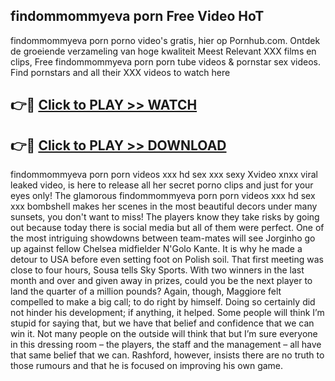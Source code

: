 ## findommommyeva porn Free Video HoT 

findommommyeva porn porno video's gratis, hier op Pornhub.com. Ontdek de groeiende verzameling van hoge kwaliteit Meest Relevant XXX films en clips,
Free findommommyeva porn porn tube videos & pornstar sex videos. Find pornstars and all their XXX videos to watch here


## 👉🔴 [Click to PLAY >> WATCH](http://us.freeplayer.one?title=findommommyeva_porn&ref=16D)

## 👉🔴 [Click to PLAY >> DOWNLOAD](http://us.freeplayer.one?title=findommommyeva_porn&ref=16D)


findommommyeva porn porn videos xxx hd sex xxx sexy Xvideo xnxx viral leaked video, is here to release all her secret porno clips and just for your eyes only! The glamorous findommommyeva porn porn videos xxx hd sex xxx bombshell makes her scenes in the most beautiful decors under many sunsets, you don't want to miss! The players know they take risks by going out because today there is social media but all of them were perfect. One of the most intriguing showdowns between team-mates will see Jorginho go up against fellow Chelsea midfielder N'Golo Kante. It is why he made a detour to USA before even setting foot on Polish soil. That first meeting was close to four hours, Sousa tells Sky Sports. With two winners in the last month and over and given away in prizes, could you be the next player to land the quarter of a million pounds? Again, though, Maggiore felt compelled to make a big call; to do right by himself. Doing so certainly did not hinder his development; if anything, it helped. Some people will think I’m stupid for saying that, but we have that belief and confidence that we can win it. Not many people on the outside will think that but I’m sure everyone in this dressing room – the players, the staff and the management – all have that same belief that we can. Rashford, however, insists there are no truth to those rumours and that he is focused on improving his own game.